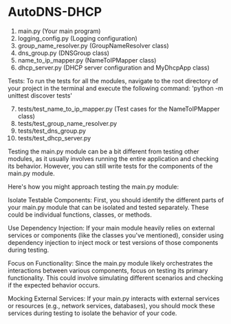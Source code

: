 # AutoDNS-DHCP
1. main.py (Your main program)
2. logging_config.py (Logging configuration)
3. group_name_resolver.py (GroupNameResolver class)
4. dns_group.py (DNSGroup class)
5. name_to_ip_mapper.py (NameToIPMapper class)
6. dhcp_server.py (DHCP server configuration and MyDhcpApp class)

Tests:
To run the tests for all the modules, navigate to the root directory of your project in the terminal and execute the following command:
'python -m unittest discover tests'

7. tests/test_name_to_ip_mapper.py (Test cases for the NameToIPMapper class)
8. tests/test_group_name_resolver.py
9. tests/test_dns_group.py
10. tests/test_dhcp_server.py

Testing the main.py module can be a bit different from testing other modules, as it usually involves running the entire application and checking its behavior. However, you can still write tests for the components of the main.py module.

Here's how you might approach testing the main.py module:

Isolate Testable Components: First, you should identify the different parts of your main.py module that can be isolated and tested separately. These could be individual functions, classes, or methods.

Use Dependency Injection: If your main module heavily relies on external services or components (like the classes you've mentioned), consider using dependency injection to inject mock or test versions of those components during testing.

Focus on Functionality: Since the main.py module likely orchestrates the interactions between various components, focus on testing its primary functionality. This could involve simulating different scenarios and checking if the expected behavior occurs.

Mocking External Services: If your main.py interacts with external services or resources (e.g., network services, databases), you should mock these services during testing to isolate the behavior of your code.



